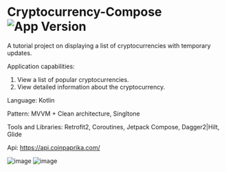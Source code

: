 # Cryptocurrency-Compose <img src="https://img.shields.io/badge/version-1.0.0-green" alt="App Version">
A tutorial project on displaying a list of cryptocurrencies with temporary updates.

Application сapabilities:
1. View a list of popular cryptocurrencies.
2. View detailed information about the cryptocurrency.

Language: Kotlin

Pattern: MVVM + Clean architecture, Singltone

Tools and Libraries: Retrofit2, Coroutines, Jetpack Compose, Dagger2|Hilt, Glide

Api: https://api.coinpaprika.com/

![image](https://user-images.githubusercontent.com/79632860/233956561-7761c69f-60b8-406a-b51d-8b3e47e582d8.png)
![image](https://user-images.githubusercontent.com/79632860/233956664-feb46ab4-c860-4d2f-b37b-8fd1da021e76.png)
